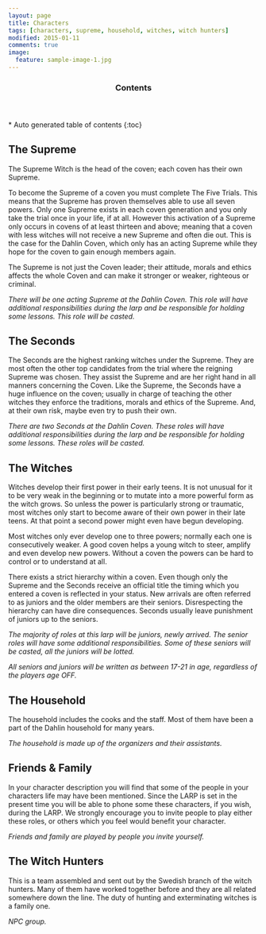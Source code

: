 ```yaml
---
layout: page
title: Characters
tags: [characters, supreme, household, witches, witch hunters]
modified: 2015-01-11
comments: true
image:
  feature: sample-image-1.jpg
---
```


<section id="table-of-contents" class="toc">
  <header>
    <h3>Contents</h3>
  </header>
<div id="drawer" markdown="1">
*  Auto generated table of contents
{:toc}
</div>
</section><!-- /#table-of-contents -->

## The Supreme

The Supreme Witch is the head of the coven; each coven has their own Supreme. 

To become the Supreme of a coven you must complete The Five Trials. This means that the Supreme has proven themselves able to use all seven powers. Only one Supreme exists in each coven generation and you only take the trial once in your life, if at all. However this activation of a Supreme only occurs in covens of at least thirteen and above; meaning that a coven with less witches will not receive a new Supreme and often die out. This is the case for the Dahlin Coven, which only has an acting Supreme while they hope for the coven to gain enough members again.

The Supreme is not just the Coven leader; their attitude, morals and ethics affects the whole Coven and can make it stronger or weaker, righteous or criminal. 

*There will be one acting Supreme at the Dahlin Coven. This role will have additional responsibilities during the larp and be responsible for holding some lessons. This role will be casted.*

## The Seconds

The Seconds are the highest ranking witches under the Supreme. They are most often the other top candidates from the trial where the reigning Supreme was chosen. They assist the Supreme and are her right hand in all manners concerning the Coven. Like the Supreme, the Seconds have a huge influence on the coven; usually in charge of teaching the other witches they enforce the traditions, morals and ethics of the Supreme. And, at their own risk, maybe even try to push their own.

*There are two Seconds at the Dahlin Coven. These roles will have additional responsibilities during the larp and be responsible for holding some lessons. These roles will be casted.*

## The Witches

Witches develop their first power in their early teens. It is not unusual for it to be very weak in the beginning or to mutate into a more powerful form as the witch grows. So unless the power is particularly strong or traumatic, most witches only start to become aware of their own power in their late teens. At that point a second power might even have begun developing.

Most witches only ever develop one to three powers; normally each one is consecutively weaker. A good coven helps a young witch to steer, amplify and even develop new powers. Without a coven the powers can be hard to control or to understand at all. 

There exists a strict hierarchy within a coven. Even though only the Supreme and the Seconds receive an official title the timing which you entered a coven is reflected in your status. New arrivals are often referred to as juniors and the older members are their seniors. Disrespecting the hierarchy can have dire consequences. Seconds usually leave punishment of juniors up to the seniors.

*The majority of roles at this larp will be juniors, newly arrived. The senior roles will have some additional responsibilities. Some of these seniors will be casted, all the juniors will be lotted.*

*All seniors and juniors will be written as between 17-21 in age, regardless of the players age OFF.*

## The Household

The household includes the cooks and the staff. Most of them have been a part of the Dahlin household for many years. 

*The household is made up of the organizers and their assistants.*

## Friends & Family

In your character description you will find that some of the people in your characters life may have been mentioned. Since the LARP is set in the present time you will be able to phone some these characters, if you wish, during the LARP. We strongly encourage you to invite people to play either these roles, or others which you feel would benefit your character.

*Friends and family are played by people you invite yourself.*

## The Witch Hunters

This is a team assembled and sent out by the Swedish branch of the witch hunters. Many of them have worked together before and they are all related somewhere down the line. The duty of hunting and exterminating witches is a family one.

*NPC group.*
